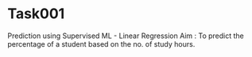 # Task001
Prediction using Supervised ML - Linear Regression
Aim : To predict the percentage of a student based on the no. of study hours.
